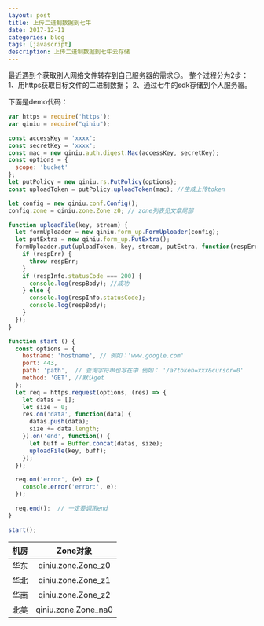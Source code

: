 ```yaml
---
layout: post
title: 上传二进制数据到七牛
date: 2017-12-11
categories: blog
tags: [javascript]
description: 上传二进制数据到七牛云存储
---
```


最近遇到个获取别人网络文件转存到自己服务器的需求:smirk:。
整个过程分为2步：
1、用https获取目标文件的二进制数据；
2、通过七牛的sdk存储到个人服务器。

下面是demo代码：
```javascript
var https = require('https');
var qiniu = require("qiniu");

const accessKey = 'xxxx';
const secretKey = 'xxxx';
const mac = new qiniu.auth.digest.Mac(accessKey, secretKey);
const options = {
  scope: 'bucket'
};
let putPolicy = new qiniu.rs.PutPolicy(options);
const uploadToken = putPolicy.uploadToken(mac); //生成上传token

let config = new qiniu.conf.Config();
config.zone = qiniu.zone.Zone_z0; // zone列表见文章尾部

function uploadFile(key, stream) {
  let formUploader = new qiniu.form_up.FormUploader(config);
  let putExtra = new qiniu.form_up.PutExtra();
  formUploader.put(uploadToken, key, stream, putExtra, function(respErr, respBody, respInfo) {
    if (respErr) {
      throw respErr;
    }
    if (respInfo.statusCode === 200) {
      console.log(respBody); //成功
    } else {
      console.log(respInfo.statusCode);
      console.log(respBody);
    }
  });
}

function start () {
  const options = {
    hostname: 'hostname', // 例如：'www.google.com'
    port: 443,
    path: 'path',  // 查询字符串也写在中 例如： '/a?token=xxx&cursor=0'
    method: 'GET', //默认get
  };
  let req = https.request(options, (res) => {
    let datas = [];
    let size = 0;
    res.on('data', function(data) {
      datas.push(data);
      size += data.length;
    }).on('end', function() {
      let buff = Buffer.concat(datas, size);
      uploadFile(key, buff);
    });
  });

  req.on('error', (e) => {
    console.error('error:', e);
  });

  req.end();  // 一定要调用end
}

start();

```
| 机房 | Zone对象             |
| ---- |:-------------------: |
| 华东 | qiniu.zone.Zone_z0   |
| 华北 | qiniu.zone.Zone_z1   |
| 华南 | qiniu.zone.Zone_z2   |
| 北美 | qiniu.zone.Zone_na0  |